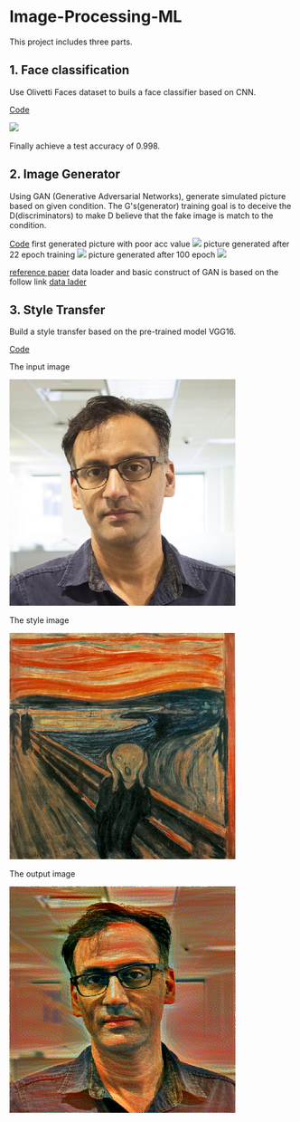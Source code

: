 # Image-Processing-ML
This project includes three parts.

## 1. Face classification

Use Olivetti Faces dataset to buils a face classifier based on CNN.


[Code](https://github.com/Siyuqqq/Image-Processing-ML/blob/master/FaceClassification_CNN/FaceClassification_CNN.ipynb)

![](https://github.com/Siyuqqq/Image-Processing-ML/blob/master/FaceClassification_CNN/olivettifaces.gif?raw=true)

Finally achieve a test accuracy of 0.998.



## 2. Image Generator
Using GAN (Generative Adversarial Networks), generate simulated picture based on given condition. The G's(generator) training goal is to deceive the D(discriminators) to make D believe that the fake image is match to the condition.

[Code](https://github.com/Siyuqqq/Image-Processing-ML/blob/master/ImageGenerator/ImageGenerator_GPU.ipynb)
first generated picture with poor acc value
![](https://github.com/Siyuqqq/Image-Processing-ML/blob/master/ImageGenerator/images/facades/0_0.png)
picture generated after 22 epoch training
![](https://github.com/Siyuqqq/Image-Processing-ML/blob/master/ImageGenerator/images/facades/20_200.png)
picture generated after 100 epoch
![](https://github.com/Siyuqqq/Image-Processing-ML/blob/master/ImageGenerator/images/facades/99_0.png)


[reference paper](https://arxiv.org/abs/1611.07004)
data loader and basic construct of GAN is based on the follow link
[data lader](https://github.com/eriklindernoren/Keras-GAN/blob/master/pix2pix/data_loader.py)



## 3. Style Transfer
Build a style transfer based on the pre-trained model VGG16.

[Code](https://github.com/Siyuqqq/Image-Processing-ML/blob/master/StyleTrans/StyleTrans_GPU3.ipynb)

The input image

![](/StyleTrans/input.png)

The style image

![](/StyleTrans/style.png)

The output image

![](/StyleTrans/output.png)
